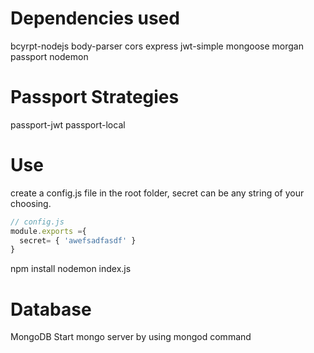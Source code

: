 # Dependencies used
bcyrpt-nodejs
body-parser
cors
express
jwt-simple
mongoose
morgan
passport
nodemon

# Passport Strategies
passport-jwt
passport-local

# Use
create a config.js file in the root folder, secret can be any string of your choosing.
```javascript
// config.js
module.exports ={
  secret= { 'awefsadfasdf' }
}
```
npm install
nodemon index.js

# Database
MongoDB
Start mongo server by using mongod command
